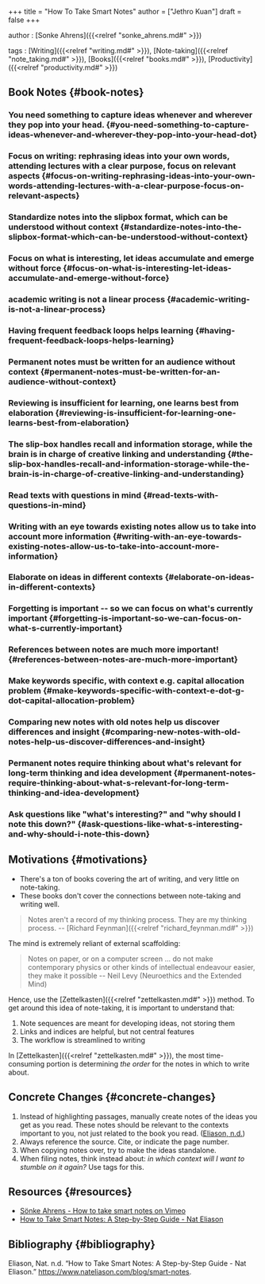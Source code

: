 +++
title = "How To Take Smart Notes"
author = ["Jethro Kuan"]
draft = false
+++

author
: [Sonke Ahrens]({{<relref "sonke_ahrens.md#" >}})

tags
: [Writing]({{<relref "writing.md#" >}}), [Note-taking]({{<relref "note_taking.md#" >}}), [Books]({{<relref "books.md#" >}}), [Productivity]({{<relref "productivity.md#" >}})


## Book Notes {#book-notes}


### You need something to capture ideas whenever and wherever they pop into your head. {#you-need-something-to-capture-ideas-whenever-and-wherever-they-pop-into-your-head-dot}


### Focus on writing: rephrasing ideas into your own words, attending lectures with a clear purpose, focus on relevant aspects {#focus-on-writing-rephrasing-ideas-into-your-own-words-attending-lectures-with-a-clear-purpose-focus-on-relevant-aspects}


### Standardize notes into the slipbox format, which can be understood without context {#standardize-notes-into-the-slipbox-format-which-can-be-understood-without-context}


### Focus on what is interesting, let ideas accumulate and emerge without force {#focus-on-what-is-interesting-let-ideas-accumulate-and-emerge-without-force}


### academic writing is not a linear process {#academic-writing-is-not-a-linear-process}


### Having frequent feedback loops helps learning {#having-frequent-feedback-loops-helps-learning}


### Permanent notes must be written for an audience without context {#permanent-notes-must-be-written-for-an-audience-without-context}


### Reviewing is insufficient for learning, one learns best from elaboration {#reviewing-is-insufficient-for-learning-one-learns-best-from-elaboration}


### The slip-box handles recall and information storage, while the brain is in charge of creative linking and understanding {#the-slip-box-handles-recall-and-information-storage-while-the-brain-is-in-charge-of-creative-linking-and-understanding}


### Read texts with questions in mind {#read-texts-with-questions-in-mind}


### Writing with an eye towards existing notes allow us to take into account more information {#writing-with-an-eye-towards-existing-notes-allow-us-to-take-into-account-more-information}


### Elaborate on ideas in different contexts {#elaborate-on-ideas-in-different-contexts}


### Forgetting is important -- so we can focus on what's currently important {#forgetting-is-important-so-we-can-focus-on-what-s-currently-important}


### References between notes are much more important! {#references-between-notes-are-much-more-important}


### Make keywords specific, with context e.g. capital allocation problem {#make-keywords-specific-with-context-e-dot-g-dot-capital-allocation-problem}


### Comparing new notes with old notes help us discover differences and insight {#comparing-new-notes-with-old-notes-help-us-discover-differences-and-insight}


### Permanent notes require thinking about what's relevant for long-term thinking and idea development {#permanent-notes-require-thinking-about-what-s-relevant-for-long-term-thinking-and-idea-development}


### Ask questions like "what's interesting?" and "why should I note this down?" {#ask-questions-like-what-s-interesting-and-why-should-i-note-this-down}


## Motivations {#motivations}

-   There's a ton of books covering the art of writing, and very little
    on note-taking.
-   These books don't cover the connections between note-taking and
    writing well.

> Notes aren't a record of my thinking process. They are my thinking
> process. -- [Richard Feynman]({{<relref "richard_feynman.md#" >}})

The mind is extremely reliant of external scaffolding:

> Notes on paper, or on a computer screen ... do not make contemporary
> physics or other kinds of intellectual endeavour easier, they make it
> possible -- Neil Levy (Neuroethics and the Extended Mind)

Hence, use the [Zettelkasten]({{<relref "zettelkasten.md#" >}}) method. To get around this idea of
note-taking, it is important to understand that:

1.  Note sequences are meant for developing ideas, not storing them
2.  Links and indices are helpful, but not central features
3.  The workflow is streamlined to writing

In [Zettelkasten]({{<relref "zettelkasten.md#" >}}), the most time-consuming portion is determining _the
order_ for the notes in which to write about.


## Concrete Changes {#concrete-changes}

1.  Instead of highlighting passages, manually create notes of the
    ideas you get as you read. These notes should be relevant to the
    contexts important to you, not just related to the book you read.
    ([Eliason, n.d.](#org9f6e67d))
2.  Always reference the source. Cite, or indicate the page number.
3.  When copying notes over, try to make the ideas standalone.
4.  When filing notes, think instead about: _in which context will I
    want to stumble on it again?_ Use tags for this.


## Resources {#resources}

-   [Sönke Ahrens - How to take smart notes on Vimeo](https://vimeo.com/275530205)
-   [How to Take Smart Notes: A Step-by-Step Guide - Nat Eliason](https://www.nateliason.com/blog/smart-notes)


## Bibliography {#bibliography}

<a id="org9f6e67d"></a>Eliason, Nat. n.d. “How to Take Smart Notes: A Step-by-Step Guide - Nat Eliason.” <https://www.nateliason.com/blog/smart-notes>.